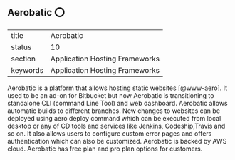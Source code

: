 ## Aerobatic :o:


|          |                                |
| -------- | ------------------------------ |
| title    | Aerobatic                      | 
| status   | 10                             |
| section  | Application Hosting Frameworks |
| keywords | Application Hosting Frameworks |



Aerobatic is a platform that allows hosting static
websites [@www-aero]. It used to be an ad-on for Bitbucket but now
Aerobatic is transitioning to standalone CLI (command Line Tool) and
web dashboard. Aerobatic allows automatic builds to different
branches. New changes to websites can be deployed using aero deploy
command which can be executed from local desktop or any of CD tools
and services like Jenkins, Codeship,Travis and so on.  It also allows
users to configure custom error pages and offers authentication which
can also be customized. Aerobatic is backed by AWS cloud. Aerobatic
has free plan and pro plan options for customers.



